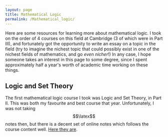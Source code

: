 ```yaml
---
layout: page
title: Mathematical Logic
permalink: /Mathematical_logic/
---
```

Here are some resources for learning more about mathematical logic. I took on the order of 4 courses on this field at Cambridge (3 of which were in Part III), and fortunately got the opportunity to write an essay on a topic in the field (try to imagine the nichest topic that could possibly exist in one of the nichest fields of mathematics, and go *even nicher*!) In any case, I hope someone takes an interest in this page to some degree, since I spent approximately half a year's worth of academic time working on these things.

## Logic and Set Theory

The first mathematical logic course I took was Logic and Set Theory, in Part II. This was both my favourite and best course that year. Unfortunately, I was not taking $$\latex$$ notes then, but there is a decent set of online notes which follows the course content well. [Here they are](/pdf_files/Logic_and_Set_Theory_NotMine.pdf).

